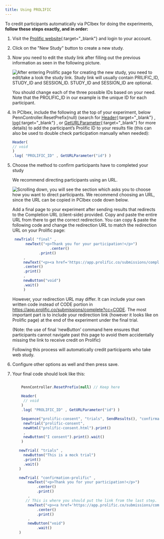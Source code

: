 ```yaml
---
title: Using PROLIFIC
---
```


To credit participants automatically via PCIbex for doing the experiments, <b> follow these steps exactly, and in order:</b>
    
1. Visit the [Prolific website](https://www.prolific.co){:target="_blank"} and login to your account.  

2. Click on the "New Study" button to create a new study.

3. Now you need to edit the study link after filling out the previous information as seen in the following picture.
    
    ![After entering Prolific page for creating the new study, you need to edit/take a look the study link. Study link will usually contain PRILIFIC_ID, STUDY_ID and SESSION_ID. STUDY_ID and SESSION_ID are optional.]({{site.baseurl}}/assets/images/prolific1.png)

    You should change each of the three possible IDs based on your need. Note that the PROLIFIC_ID in our example is the unique ID for each 
    participant.
    
4. In PCIbex, include the following at the top of your experiment, below PennController.ResetPrefix(null) (search for [Header]({{site.baseurl}}/global-commands/header/){:target="_blank"} , [log]({{site.baseurl}}/standard-element-commands/standard-log/){:target="_blank"} , or [GetURLParameter]({{site.baseurl}}/global-commands/geturlparameter/){:target="_blank"} for more details) to add the participant’s Prolific ID to your results file (this can also be used to double check participation manually when needed):
     
     ```javascript
     Header(
     // void
     )
     .log( "PROLIFIC_ID" , GetURLParameter("id") )
     ```

5. Choose the method to confirm participants have to completed your study
   
   We recommend directing participants using an URL. 
   
    ![Scrolling down, you will see the section which asks you to choose how you want to direct participants. We recommend choosing an URL, since the URL can be copied in PCIbex code down below. ]({{site.baseurl}}/assets/images/prolific2.png)
   
   Add a final page to your experiment after sending results that redirects to the Completion URL (client-side) provided. Copy and paste the entire URL from there to get the correct redirection. You can copy & paste the following code and change the redirection URL to match the redirection URL on your Prolific page:
   
   ```javascript
    newTrial( "final" ,
         newText("<p>Thank you for your participation!</p>")
                    .center()
               .print()
        ,
        newText("<p><a href='https://app.prolific.co/submissions/complete?cc=CODE'+ GetURLParameter("id")+"' target='_blank'>Click here to confirm your participation on Prolific.</a></p> <p>This is a necessary step in order for you to receive participation credit!</p>")
        .center()
        .print()
        ,
        newButton("void")
        .wait()
        )
    ```   
    
    However, your redirection URL may differ. It can include your own written code instead of CODE portion in https://app.prolific.co/submissions/complete?cc=CODE. The most important part is to include your redirection link (however it looks like on Prolific page) at the end of the experiment under the final trial. 
    
    (Note: the use of final ‘newButton’ command here ensures that participants cannot navigate past this page to avoid them accidentally missing the link to receive credit on Prolific)
    
    Following this process will automatically credit participants who take web study.  

6. Configure other options as well and then press save.

7. Your final code should look like this:

     ```javascript

         PennController.ResetPrefix(null) // Keep here
         
         Header(
          // void
         )
         .log( "PROLIFIC_ID" , GetURLParameter("id") )
     
         Sequence("prolific-consent", "trials", SendResults(), "confirmation-prolific")
          newTrial("prolific-consent",
          newHtml("prolific-consent.html").print()
          ,
          newButton("I consent").print().wait()
         )

        newTrial( "trials" ,
          newButton("This is a mock trial")
          .print()
          .wait()
        )

        newTrial( "confirmation-prolific" ,
            newText("<p>Thank you for your participation!</p>")
                .center()
                .print()
            ,
           // This is where you should put the link from the last step.
            newText("<p><a href='https://app.prolific.co/submissions/complete?cc=CODE>Click here to validate your submission'</a></p>")
                .center()
                .print()
            ,
            newButton("void")
                .wait()
        )
     ```

